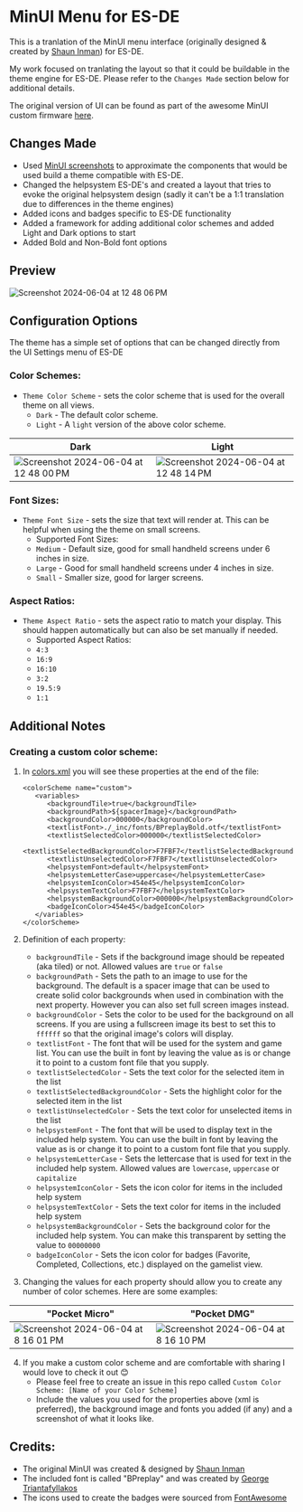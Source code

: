# MinUI Menu for ES-DE

This is a tranlation of the MinUI menu interface (originally designed & created by [Shaun Inman](https://github.com/shauninman/)) for ES-DE.

My work focused on tranlating the layout so that it could be buildable in the theme engine for ES-DE.  Please refer to the `Changes Made` section below for additional details. 

The original version of UI can be found as part of the awesome MinUI custom firmware [here](https://github.com/shauninman/MinUI).

## Changes Made

- Used [MinUI screenshots](https://raw.githubusercontent.com/shauninman/MinUI/main/github/minui-main.png) to approximate the components that would be used build a theme compatible with ES-DE.
- Changed the helpsystem ES-DE's and created a layout that tries to evoke the original helpsystem design (sadly it can't be a 1:1 translation due to differences in the theme engines)
- Added icons and badges specific to ES-DE functionality
- Added a framework for adding additional color schemes and added Light and Dark options to start
- Added Bold and Non-Bold font options

## **Preview**

![Screenshot 2024-06-04 at 12 48 06 PM](https://github.com/anthonycaccese/miniui-menu-es-de/assets/1454947/b7d83e0c-c66d-41f0-bc78-5a8bc78ff3b5)

## **Configuration Options**

The theme has a simple set of options that can be changed directly from the UI Settings menu of ES-DE 

### **Color Schemes:**

- `Theme Color Scheme` - sets the color scheme that is used for the overall theme on all views.
   - `Dark` - The default color scheme. 
   - `Light` - A `light` version of the above color scheme.
 
| Dark | Light |
|----|----|
| ![Screenshot 2024-06-04 at 12 48 00 PM](https://github.com/anthonycaccese/miniui-menu-es-de/assets/1454947/35e60b4e-78b0-417f-bdc0-3c85e9c580e8) | ![Screenshot 2024-06-04 at 12 48 14 PM](https://github.com/anthonycaccese/miniui-menu-es-de/assets/1454947/63566ff2-6968-4f55-b8dc-a22a1e4a6b89) |

### **Font Sizes:**

- `Theme Font Size` - sets the size that text will render at. This can be helpful when using the theme on small screens.
   - Supported Font Sizes:
   - `Medium` - Default size, good for small handheld screens under 6 inches in size.
   - `Large` - Good for small handheld screens under 4 inches in size.
   - `Small` - Smaller size, good for larger screens.

### **Aspect Ratios:**

- `Theme Aspect Ratio` - sets the aspect ratio to match your display. This should happen automatically but can also be set manually if needed.
   - Supported Aspect Ratios:
   - `4:3`
   - `16:9`
   - `16:10`
   - `3:2`
   - `19.5:9`
   - `1:1`
 
## Additional Notes

### **Creating a custom color scheme:**

1) In [colors.xml](https://github.com/anthonycaccese/miniui-menu-es-de/blob/main/colors.xml) you will see these properties at the end of the file:
   ```
   <colorScheme name="custom">
      <variables>
         <backgroundTile>true</backgroundTile>
         <backgroundPath>${spacerImage}</backgroundPath>
         <backgroundColor>000000</backgroundColor>
         <textlistFont>./_inc/fonts/BPreplayBold.otf</textlistFont>
         <textlistSelectedColor>000000</textlistSelectedColor>
         <textlistSelectedBackgroundColor>F7FBF7</textlistSelectedBackgroundColor>
         <textlistUnselectedColor>F7FBF7</textlistUnselectedColor>
         <helpsystemFont>default</helpsystemFont>
         <helpsystemLetterCase>uppercase</helpsystemLetterCase>
         <helpsystemIconColor>454e45</helpsystemIconColor>
         <helpsystemTextColor>F7FBF7</helpsystemTextColor>
         <helpsystemBackgroundColor>000000</helpsystemBackgroundColor>
         <badgeIconColor>454e45</badgeIconColor>
      </variables>
   </colorScheme>
   ```
   
2) Definition of each property:
   - `backgroundTile` - Sets if the background image should be repeated (aka tiled) or not.  Allowed values are `true` or `false`
   - `backgroundPath` - Sets the path to an image to use for the background.  The default is a spacer image that can be used to create solid color backgrounds when used in combination with the next property.  However you can also set full screen images instead.
   - `backgroundColor` - Sets the color to be used for the background on all screens.  If you are using a fullscreen image its best to set this to `ffffff` so that the original image's colors will display.
   - `textlistFont` - The font that will be used for the system and game list.  You can use the built in font by leaving the value as is or change it to point to a custom font file that you supply.
   - `textlistSelectedColor` - Sets the text color for the selected item in the list
   - `textlistSelectedBackgroundColor` - Sets the highlight color for the selected item in the list
   - `textlistUnselectedColor` - Sets the text color for unselected items in the list
   - `helpsystemFont` - The font that will be used to display text in the included help system.  You can use the built in font by leaving the value as is or change it to point to a custom font file that you supply.
   - `helpsystemLetterCase` - Sets the lettercase that is used for text in the included help system.  Allowed values are `lowercase`, `uppercase` or `capitalize`
   - `helpsystemIconColor` - Sets the icon color for items in the included help system
   - `helpsystemTextColor` - Sets the text color for items in the included help system
   - `helpsystemBackgroundColor` - Sets the background color for the included help system.  You can make this transparent by setting the value to `00000000`
   - `badgeIconColor` - Sets the icon color for badges (Favorite, Completed, Collections, etc.) displayed on the gamelist view.
  
4) Changing the values for each property should allow you to create any number of color schemes.  Here are some examples:

| "Pocket Micro" | "Pocket DMG" |
|----|----|
| ![Screenshot 2024-06-04 at 8 16 01 PM](https://github.com/anthonycaccese/miniui-menu-es-de/assets/1454947/ab0ce581-5050-401b-9491-6bc8af84ad4b) | ![Screenshot 2024-06-04 at 8 16 10 PM](https://github.com/anthonycaccese/miniui-menu-es-de/assets/1454947/3086b894-cc00-4b1f-a04c-a3c4f974ffe7) |

4) If you make a custom color scheme and are comfortable with sharing I would love to check it out 😊
   - Please feel free to create an issue in this repo called `Custom Color Scheme: [Name of your Color Scheme]`
   - Include the values you used for the properties above (xml is preferred), the background image and fonts you added (if any) and a screenshot of what it looks like.

## **Credits:**

- The original MinUI was created & designed by [Shaun Inman](https://github.com/shauninman/)
- The included font is called "BPreplay" and was created by [George Triantafyllakos](https://backpacker.gr/)
- The icons used to create the badges were sourced from [FontAwesome](https://fontawesome.com/search?o=r&m=free)
